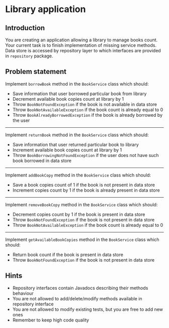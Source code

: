 # Library application

## Introduction
You are creating an application allowing a library to manage books count. Your current task is to finish implementation of
missing service methods. Data store is accessed by repository layer to which interfaces are provided in `repository` package.

## Problem statement
Implement `borrowBook` method in the `BookService` class which should:
- Save information that user borrowed particular book from library
- Decrement available book copies count at library by 1
- Throw `BookNotFoundException` if the book is not available in data store
- Throw `BookNotAvailableException` if the book count is already equal to 0
- Throw `BookAlreadyBorrowedException` if the book is already borrowed by the user

---
Implement `returnBook` method in the `BookService` class which should:
- Save information that user returned particular book to library
- Increment available book copies count at library by 1
- Throw `BookBorrowingNotFoundException` if the user does not have such book borrowed in data store

---
Implement `addBookCopy` method in the `BookService` class which should:
- Save a book copies count of 1 if the book is not present in data store
- Increment copies count by 1 if the book is already present in data store

---
Implement `removeBookCopy` method in the `BookService` class which should:
- Decrement copies count by 1 if the book is present in data store
- Throw `BookNotFoundException` if the book is not present in data store
- Throw `BookNotAvailableException` if the book count is already equal to 0

---
Implement `getAvailableBookCopies` method in the `BookService` class which should:
- Return book count if the book is present in data store
- Throw `BookNotFoundException` if the book is not present in data store

## Hints
- Repository interfaces contain Javadocs describing their methods behaviour
- You are not allowed to add/delete/modify methods available in repository interface
- You are not allowed to modify existing tests, but you are free to add new ones
- Remember to keep high code quality
